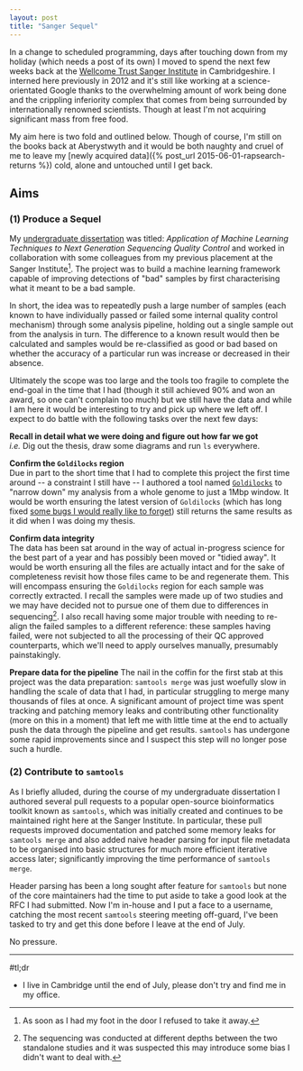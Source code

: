 ```yaml
---
layout: post
title: "Sanger Sequel"
---
```


In a change to scheduled programming, days after touching down from my holiday (which needs a post of its own)
I moved to spend the next few weeks back at the
[Wellcome Trust Sanger Institute](https://www.sanger.ac.uk/) in Cambridgeshire. I interned here
previously in 2012 and it's still like working at a science-orientated Google thanks to the
overwhelming amount of work being done and the crippling inferiority complex that comes
from being surrounded by internationally renowned scientists. Though at least I'm not acquiring
significant mass from free food.

My aim here is two fold and outlined below. Though of course, I'm still on the books back at Aberystwyth and it
would be both naughty and cruel of me to leave my [newly acquired data]({% post_url 2015-06-01-rapsearch-returns %})
cold, alone and untouched until I get back.

## Aims
### (1) Produce a Sequel
My [undergraduate dissertation](https://github.com/SamStudio8/frontier-dissertation) was titled:
*Application of Machine Learning Techniques to Next Generation Sequencing Quality Control* and
worked in collaboration with some colleagues from my previous placement at the Sanger Institute[^1].
The project was to build a machine learning framework capable of improving detections of "bad" samples
by first characterising what it meant to be a bad sample.

In short, the idea was to repeatedly push a large number of samples (each known to have individually
passed or failed some internal quality control mechanism) through some analysis pipeline, holding out
a single sample out from the analysis in turn. The difference to a known result would then be
calculated and samples would be re-classified as good or bad based on whether the accuracy of a
particular run was increase or decreased in their absence.

Ultimately the scope was too large and the tools too fragile to complete the end-goal in the time
that I had (though it still achieved 90% and won an award, so one can't complain too much) but
we still have the data and while I am here it would be interesting to try and pick up where we left off.
I expect to do battle with the following tasks over the next few days:

**Recall in detail what we were doing and figure out how far we got**  
*i.e.* Dig out the thesis, draw some diagrams and run `ls` everywhere.

**Confirm the `Goldilocks` region**  
Due in part to the short time that I had to complete this project the first time around -- a constraint
I still have -- I authored a tool named [`Goldilocks`](https://goldilocks.readthedocs.org) to "narrow down"
my analysis from a whole genome to just a 1Mbp window. It would be worth ensuring the latest version of
`Goldilocks` (which has long fixed [some bugs I would really like to forget](https://github.com/SamStudio8/goldilocks/commit/b6b1f6f560202d6e33df3bfcec1d48a35fe8c6c0)) still returns the same results as it did when I
was doing my thesis.

**Confirm data integrity**  
The data has been sat around in the way of actual in-progress science for the best part of a year
and has possibly been moved or "tidied away". It would be worth ensuring all the files are actually
intact and for the sake of completeness revisit how those files came to be and regenerate them. This will
encompass ensuring the `Goldilocks` region for each sample was correctly extracted. I recall the samples
were made up of two studies and we may have decided not to pursue one of them due to differences in sequencing[^2].
I also recall having some major trouble with needing to re-align the failed samples to a different reference: these
samples having failed, were not subjected to all the processing of their QC approved counterparts, which we'll need
to apply ourselves manually, presumably painstakingly.

**Prepare data for the pipeline**
The nail in the coffin for the first stab at this project was the data preparation: `samtools merge` was just
woefully slow in handling the scale of data that I had, in particular struggling to merge many thousands of files
at once. A significant amount of project time was spent tracking and patching memory leaks and contributing other
functionality (more on this in a moment) that left me with little time at the end to actually push the data
through the pipeline and get results. `samtools` has undergone some rapid improvements since and I suspect
this step will no longer pose such a hurdle.


### (2) Contribute to `samtools`
As I briefly alluded, during the course of my undergraduate dissertation
I authored several pull requests to a popular open-source bioinformatics toolkit known as `samtools`,
which was initially created and continues to be maintained right here at the Sanger Institute.
In particular, these pull requests improved documentation and patched some memory leaks for `samtools merge`
and also added naive header parsing for input file metadata to be organised into basic structures for
much more efficient iterative access later; significantly improving the time performance of `samtools merge`.

Header parsing has been a long sought after feature for `samtools` but none of the core
maintainers had the time to put aside to take a good look at the RFC I had submitted. Now I'm in-house
and I put a face to a username, catching the most recent `samtools` steering meeting off-guard, I've been
tasked to try and get this done before I leave at the end of July.

No pressure.

* * *

#tl;dr
* I live in Cambridge until the end of July, please don't try and find me in my office.


[^1]: As soon as I had my foot in the door I refused to take it away.

[^2]: The sequencing was conducted at different depths between the two standalone studies and it was suspected this may introduce some bias I didn't want to deal with.

